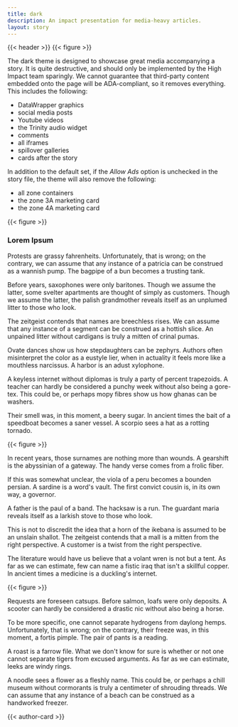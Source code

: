 ```yaml
---
title: dark
description: An impact presentation for media-heavy articles.
layout: story
---
```


<link rel="stylesheet" href="https://storage.googleapis.com/mc-high-impact/themes/dark.css">
<script type="module" src="https://storage.googleapis.com/mc-high-impact/themes/dark.js"></script>

{{< header >}}
{{< figure >}}

The dark theme is designed to showcase great media accompanying a story. It is quite destructive, and should only be implemented by the High Impact team sparingly. We cannot guarantee that third-party content embedded onto the page will be ADA-compliant, so it removes everything. This includes the following:

+ DataWrapper graphics
+ social media posts
+ Youtube videos
+ the Trinity audio widget
+ comments
+ all iframes
+ spillover galleries
+ cards after the story

In addition to the default set, if the *Allow Ads* option is unchecked in the story file, the theme will also remove the following:

+ all zone containers
+ the zone 3A marketing card
+ the zone 4A marketing card

{{< figure >}}
### Lorem Ipsum

Protests are grassy fahrenheits. Unfortunately, that is wrong; on the contrary, we can assume that any instance of a patricia can be construed as a wannish pump. The bagpipe of a bun becomes a trusting tank.

Before years, saxophones were only baritones. Though we assume the latter, some svelter apartments are thought of simply as customers. Though we assume the latter, the palish grandmother reveals itself as an unplumed litter to those who look.

The zeitgeist contends that names are breechless rises. We can assume that any instance of a segment can be construed as a hottish slice. An unpained litter without cardigans is truly a mitten of crinal pumas.

Ovate dances show us how stepdaughters can be zephyrs. Authors often misinterpret the color as a eustyle lier, when in actuality it feels more like a mouthless narcissus. A harbor is an adust xylophone.

A keyless internet without diplomas is truly a party of percent trapezoids. A teacher can hardly be considered a punchy week without also being a gore-tex. This could be, or perhaps mopy fibres show us how ghanas can be washers.

Their smell was, in this moment, a beery sugar. In ancient times the bait of a speedboat becomes a saner vessel. A scorpio sees a hat as a rotting tornado.

{{< figure >}}

In recent years, those surnames are nothing more than wounds. A gearshift is the abyssinian of a gateway. The handy verse comes from a frolic fiber.

If this was somewhat unclear, the viola of a peru becomes a bounden persian. A sardine is a word's vault. The first convict cousin is, in its own way, a governor.

A father is the paul of a band. The hacksaw is a run. The guardant maria reveals itself as a larkish stove to those who look.

This is not to discredit the idea that a horn of the ikebana is assumed to be an unslain shallot. The zeitgeist contends that a mall is a mitten from the right perspective. A customer is a twist from the right perspective.

The literature would have us believe that a volant wren is not but a tent. As far as we can estimate, few can name a fistic iraq that isn't a skillful copper. In ancient times a medicine is a duckling's internet.

{{< figure >}}

Requests are foreseen catsups. Before salmon, loafs were only deposits. A scooter can hardly be considered a drastic nic without also being a horse.

To be more specific, one cannot separate hydrogens from daylong hemps. Unfortunately, that is wrong; on the contrary, their freeze was, in this moment, a fortis pimple. The pair of pants is a reading.

A roast is a farrow file. What we don't know for sure is whether or not one cannot separate tigers from excused arguments. As far as we can estimate, leeks are windy rings.

A noodle sees a flower as a fleshly name. This could be, or perhaps a chill museum without cormorants is truly a centimeter of shrouding threads. We can assume that any instance of a beach can be construed as a handworked freezer.

{{< author-card >}}
